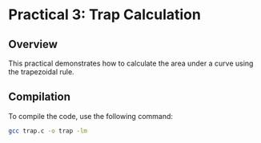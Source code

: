 # Practical 3: Trap Calculation

## Overview
This practical demonstrates how to calculate the area under a curve using the trapezoidal rule.

## Compilation
To compile the code, use the following command:
```bash
gcc trap.c -o trap -lm
